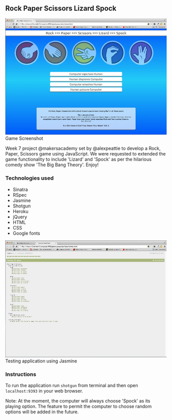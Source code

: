 Rock Paper Scissors Lizard Spock
---
![Game Screenshot](https://raw.githubusercontent.com/charlesdebarros/Rock-Paper-Scissors-Lizard-Spock/master/javascript/images/gameScreenshot.jpg?raw=true "Game Screenshot")
Game Screenshot

Week 7 project @makersacademy set by @alexpeattie
to develop a Rock, Paper, Scissors game using JavaScript.
We were requested to extended the game functionality to include 'Lizard' and 'Spock' as per the hilarious comedy show 'The Big Bang Theory'. 
Enjoy!

### Technologies used
* Sinatra
* RSpec
* Jasmine
* Shotgun
* Heroku
* jQuery
* HTML
* CSS
* Google fonts

![Jasmine Testing](https://raw.githubusercontent.com/charlesdebarros/Rock-Paper-Scissors-Lizard-Spock/master/javascript/images/jasmineTestScreenshot.jpg?raw=true "Testing application using Jasmine")
Testing application using Jasmine


### Instructions
To run the application run `shotgun` from terminal and then open
`localhost:9393` in your web browser. 

Note: At the moment, the computer will always choose 'Spock' as its playing option. The feature to permit the computer to choose random options will be added in the future.